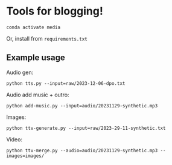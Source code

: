 # Tools for blogging!

```
conda activate media
```
Or, install from `requirements.txt`

## Example usage
Audio gen:
```
python tts.py --input=raw/2023-12-06-dpo.txt
```

Audio add music + outro:
```
python add-music.py --input=audio/20231129-synthetic.mp3
```

Images:
```
python ttv-generate.py --input=raw/2023-29-11-synthetic.txt
```

Video:
```
python ttv-merge.py --audio=audio/20231129-synthetic.mp3 --images=images/
```